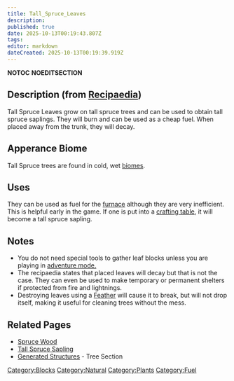 ```yaml
---
title: Tall_Spruce_Leaves
description: 
published: true
date: 2025-10-13T00:19:43.807Z
tags: 
editor: markdown
dateCreated: 2025-10-13T00:19:39.919Z
---
```


__NOTOC__ __NOEDITSECTION__

## Description (from [Recipaedia](Recipaedia "wikilink"))

Tall Spruce Leaves grow on tall spruce trees and can be used to obtain
tall spruce saplings. They will burn and can be used as a cheap fuel.
When placed away from the trunk, they will decay.

## Apperance Biome

Tall Spruce trees are found in cold, wet [biomes](Biomes "wikilink").

## Uses

They can be used as fuel for the [furnace](Furnace "wikilink") although
they are very inefficient. This is helpful early in the game. If one is
put into a [crafting table](Crafting_Table "wikilink"), it will become a
tall spruce sapling.

## Notes

  - You do not need special tools to gather leaf blocks unless you are
    playing in [adventure mode.](Adventure_Gamemode "wikilink")
  - The recipaedia states that placed leaves will decay but that is not
    the case. They can even be used to make temporary or permanent
    shelters if protected from fire and lightnings.
  - Destroying leaves using a [Feather](Feather "wikilink") will cause
    it to break, but will not drop itself, making it useful for cleaning
    trees without the mess.

## Related Pages

  - [Spruce Wood](Spruce_Wood "wikilink")
  - [Tall Spruce Sapling](Tall_Spruce_Sapling "wikilink")
  - [Generated Structures](Generated_Structures "wikilink") - Tree
    Section

[Category:Blocks](Category:Blocks "wikilink")
[Category:Natural](Category:Natural "wikilink")
[Category:Plants](Category:Plants "wikilink")
[Category:Fuel](Category:Fuel "wikilink")
